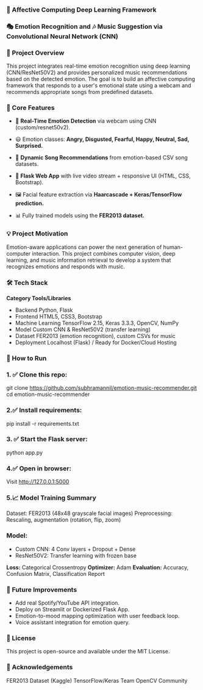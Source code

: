 ### 🌟 Affective Computing Deep Learning Framework
### 🎭 Emotion Recognition and 🎶 Music Suggestion via Convolutional Neural Network (CNN)
### 📌 Project Overview
This project integrates real-time emotion recognition using deep learning (CNN/ResNet50V2) and provides personalized music recommendations based on the detected emotion. The goal is to build an affective computing framework that responds to a user's emotional state using a webcam and recommends appropriate songs from predefined datasets.

### 🧠 Core Features
* 🎥 **Real-Time Emotion Detection** via webcam using CNN (custom/resnet50v2).

* 😃 Emotion classes: **Angry, Disgusted, Fearful, Happy, Neutral, Sad, Surprised.**

* 🎵 **Dynamic Song Recommendations** from emotion-based CSV song datasets.

* 🧩 **Flask Web App** with live video stream + responsive UI (HTML, CSS, Bootstrap).

* 🖼️ Facial feature extraction via **Haarcascade + Keras/TensorFlow prediction.**

* 📊 Fully trained models using the **FER2013 dataset.**

### 💡 Project Motivation
Emotion-aware applications can power the next generation of human-computer interaction. This project combines computer vision, deep learning, and music information retrieval to develop a system that recognizes emotions and responds with music.

### 🛠️ Tech Stack
**Category	      Tools/Libraries**
* Backend	            Python, Flask
* Frontend	          HTML5, CSS3, Bootstrap
* Machine Learning	  TensorFlow 2.15, Keras 3.3.3, OpenCV, NumPy
* Model	              Custom CNN & ResNet50V2 (transfer learning)
* Dataset	            FER2013 (emotion recognition), custom CSVs for music
* Deployment	        Localhost (Flask) / Ready for Docker/Cloud Hosting



### 🧪 How to Run
### 1. ✅ Clone this repo:
git clone https://github.com/subhramannil/emotion-music-recommender.git
cd emotion-music-recommender
### 2.✅ Install requirements:
pip install -r requirements.txt
### 3. ✅ Start the Flask server:
python app.py
### 4.✅ Open in browser:
Visit http://127.0.0.1:5000

### 5.📈 Model Training Summary
Dataset: FER2013 (48x48 grayscale facial images)
Preprocessing: Rescaling, augmentation (rotation, flip, zoom)

### Model:
* Custom CNN: 4 Conv layers + Dropout + Dense
* ResNet50V2: Transfer learning with frozen base

**Loss:** Categorical Crossentropy
**Optimizer:** Adam
**Evaluation:** Accuracy, Confusion Matrix, Classification Report

### 🎯 Future Improvements
* Add real Spotify/YouTube API integration.
* Deploy on Streamlit or Dockerized Flask App.
* Emotion-to-mood mapping optimization with user feedback loop.
* Voice assistant integration for emotion query.

### 📄 License
This project is open-source and available under the MIT License.

### 🙌 Acknowledgements
FER2013 Dataset (Kaggle)
TensorFlow/Keras Team
OpenCV Community
